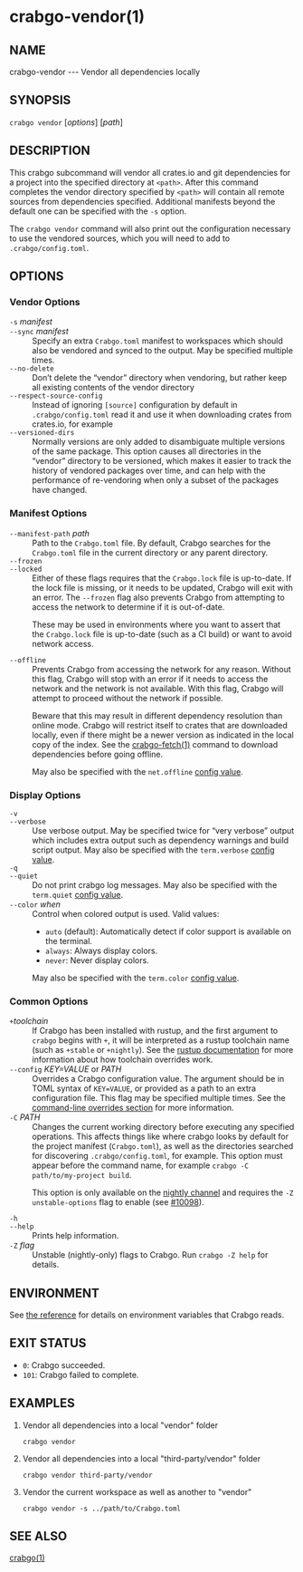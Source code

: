 # crabgo-vendor(1)

## NAME

crabgo-vendor --- Vendor all dependencies locally

## SYNOPSIS

`crabgo vendor` [_options_] [_path_]

## DESCRIPTION

This crabgo subcommand will vendor all crates.io and git dependencies for a
project into the specified directory at `<path>`. After this command completes
the vendor directory specified by `<path>` will contain all remote sources from
dependencies specified. Additional manifests beyond the default one can be
specified with the `-s` option.

The `crabgo vendor` command will also print out the configuration necessary
to use the vendored sources, which you will need to add to `.crabgo/config.toml`.

## OPTIONS

### Vendor Options

<dl>

<dt class="option-term" id="option-crabgo-vendor--s"><a class="option-anchor" href="#option-crabgo-vendor--s"></a><code>-s</code> <em>manifest</em></dt>
<dt class="option-term" id="option-crabgo-vendor---sync"><a class="option-anchor" href="#option-crabgo-vendor---sync"></a><code>--sync</code> <em>manifest</em></dt>
<dd class="option-desc">Specify an extra <code>Crabgo.toml</code> manifest to workspaces which should also be
vendored and synced to the output. May be specified multiple times.</dd>


<dt class="option-term" id="option-crabgo-vendor---no-delete"><a class="option-anchor" href="#option-crabgo-vendor---no-delete"></a><code>--no-delete</code></dt>
<dd class="option-desc">Don’t delete the “vendor” directory when vendoring, but rather keep all
existing contents of the vendor directory</dd>


<dt class="option-term" id="option-crabgo-vendor---respect-source-config"><a class="option-anchor" href="#option-crabgo-vendor---respect-source-config"></a><code>--respect-source-config</code></dt>
<dd class="option-desc">Instead of ignoring <code>[source]</code> configuration by default in <code>.crabgo/config.toml</code>
read it and use it when downloading crates from crates.io, for example</dd>


<dt class="option-term" id="option-crabgo-vendor---versioned-dirs"><a class="option-anchor" href="#option-crabgo-vendor---versioned-dirs"></a><code>--versioned-dirs</code></dt>
<dd class="option-desc">Normally versions are only added to disambiguate multiple versions of the
same package. This option causes all directories in the “vendor” directory
to be versioned, which makes it easier to track the history of vendored
packages over time, and can help with the performance of re-vendoring when
only a subset of the packages have changed.</dd>


</dl>

### Manifest Options

<dl>

<dt class="option-term" id="option-crabgo-vendor---manifest-path"><a class="option-anchor" href="#option-crabgo-vendor---manifest-path"></a><code>--manifest-path</code> <em>path</em></dt>
<dd class="option-desc">Path to the <code>Crabgo.toml</code> file. By default, Crabgo searches for the
<code>Crabgo.toml</code> file in the current directory or any parent directory.</dd>



<dt class="option-term" id="option-crabgo-vendor---frozen"><a class="option-anchor" href="#option-crabgo-vendor---frozen"></a><code>--frozen</code></dt>
<dt class="option-term" id="option-crabgo-vendor---locked"><a class="option-anchor" href="#option-crabgo-vendor---locked"></a><code>--locked</code></dt>
<dd class="option-desc">Either of these flags requires that the <code>Crabgo.lock</code> file is
up-to-date. If the lock file is missing, or it needs to be updated, Crabgo will
exit with an error. The <code>--frozen</code> flag also prevents Crabgo from
attempting to access the network to determine if it is out-of-date.</p>
<p>These may be used in environments where you want to assert that the
<code>Crabgo.lock</code> file is up-to-date (such as a CI build) or want to avoid network
access.</dd>


<dt class="option-term" id="option-crabgo-vendor---offline"><a class="option-anchor" href="#option-crabgo-vendor---offline"></a><code>--offline</code></dt>
<dd class="option-desc">Prevents Crabgo from accessing the network for any reason. Without this
flag, Crabgo will stop with an error if it needs to access the network and
the network is not available. With this flag, Crabgo will attempt to
proceed without the network if possible.</p>
<p>Beware that this may result in different dependency resolution than online
mode. Crabgo will restrict itself to crates that are downloaded locally, even
if there might be a newer version as indicated in the local copy of the index.
See the <a href="crabgo-fetch.html">crabgo-fetch(1)</a> command to download dependencies before going
offline.</p>
<p>May also be specified with the <code>net.offline</code> <a href="../reference/config.html">config value</a>.</dd>



</dl>

### Display Options

<dl>

<dt class="option-term" id="option-crabgo-vendor--v"><a class="option-anchor" href="#option-crabgo-vendor--v"></a><code>-v</code></dt>
<dt class="option-term" id="option-crabgo-vendor---verbose"><a class="option-anchor" href="#option-crabgo-vendor---verbose"></a><code>--verbose</code></dt>
<dd class="option-desc">Use verbose output. May be specified twice for “very verbose” output which
includes extra output such as dependency warnings and build script output.
May also be specified with the <code>term.verbose</code>
<a href="../reference/config.html">config value</a>.</dd>


<dt class="option-term" id="option-crabgo-vendor--q"><a class="option-anchor" href="#option-crabgo-vendor--q"></a><code>-q</code></dt>
<dt class="option-term" id="option-crabgo-vendor---quiet"><a class="option-anchor" href="#option-crabgo-vendor---quiet"></a><code>--quiet</code></dt>
<dd class="option-desc">Do not print crabgo log messages.
May also be specified with the <code>term.quiet</code>
<a href="../reference/config.html">config value</a>.</dd>


<dt class="option-term" id="option-crabgo-vendor---color"><a class="option-anchor" href="#option-crabgo-vendor---color"></a><code>--color</code> <em>when</em></dt>
<dd class="option-desc">Control when colored output is used. Valid values:</p>
<ul>
<li><code>auto</code> (default): Automatically detect if color support is available on the
terminal.</li>
<li><code>always</code>: Always display colors.</li>
<li><code>never</code>: Never display colors.</li>
</ul>
<p>May also be specified with the <code>term.color</code>
<a href="../reference/config.html">config value</a>.</dd>



</dl>

### Common Options

<dl>

<dt class="option-term" id="option-crabgo-vendor-+toolchain"><a class="option-anchor" href="#option-crabgo-vendor-+toolchain"></a><code>+</code><em>toolchain</em></dt>
<dd class="option-desc">If Crabgo has been installed with rustup, and the first argument to <code>crabgo</code>
begins with <code>+</code>, it will be interpreted as a rustup toolchain name (such
as <code>+stable</code> or <code>+nightly</code>).
See the <a href="https://rust-lang.github.io/rustup/overrides.html">rustup documentation</a>
for more information about how toolchain overrides work.</dd>


<dt class="option-term" id="option-crabgo-vendor---config"><a class="option-anchor" href="#option-crabgo-vendor---config"></a><code>--config</code> <em>KEY=VALUE</em> or <em>PATH</em></dt>
<dd class="option-desc">Overrides a Crabgo configuration value. The argument should be in TOML syntax of <code>KEY=VALUE</code>,
or provided as a path to an extra configuration file. This flag may be specified multiple times.
See the <a href="../reference/config.html#command-line-overrides">command-line overrides section</a> for more information.</dd>


<dt class="option-term" id="option-crabgo-vendor--C"><a class="option-anchor" href="#option-crabgo-vendor--C"></a><code>-C</code> <em>PATH</em></dt>
<dd class="option-desc">Changes the current working directory before executing any specified operations. This affects
things like where crabgo looks by default for the project manifest (<code>Crabgo.toml</code>), as well as
the directories searched for discovering <code>.crabgo/config.toml</code>, for example. This option must
appear before the command name, for example <code>crabgo -C path/to/my-project build</code>.</p>
<p>This option is only available on the <a href="https://doc.rust-lang.org/book/appendix-07-nightly-rust.html">nightly
channel</a> and
requires the <code>-Z unstable-options</code> flag to enable (see
<a href="https://github.com/rust-lang/crabgo/issues/10098">#10098</a>).</dd>


<dt class="option-term" id="option-crabgo-vendor--h"><a class="option-anchor" href="#option-crabgo-vendor--h"></a><code>-h</code></dt>
<dt class="option-term" id="option-crabgo-vendor---help"><a class="option-anchor" href="#option-crabgo-vendor---help"></a><code>--help</code></dt>
<dd class="option-desc">Prints help information.</dd>


<dt class="option-term" id="option-crabgo-vendor--Z"><a class="option-anchor" href="#option-crabgo-vendor--Z"></a><code>-Z</code> <em>flag</em></dt>
<dd class="option-desc">Unstable (nightly-only) flags to Crabgo. Run <code>crabgo -Z help</code> for details.</dd>


</dl>


## ENVIRONMENT

See [the reference](../reference/environment-variables.html) for
details on environment variables that Crabgo reads.


## EXIT STATUS

* `0`: Crabgo succeeded.
* `101`: Crabgo failed to complete.


## EXAMPLES

1. Vendor all dependencies into a local "vendor" folder

       crabgo vendor

2. Vendor all dependencies into a local "third-party/vendor" folder

       crabgo vendor third-party/vendor

3. Vendor the current workspace as well as another to "vendor"

       crabgo vendor -s ../path/to/Crabgo.toml

## SEE ALSO
[crabgo(1)](crabgo.html)

